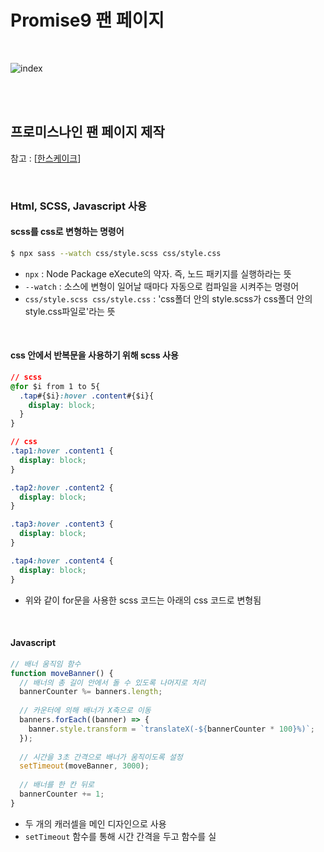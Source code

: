 # Promise9 팬 페이지

<br>

![index](README.assets/index.gif)

<br>

<br>

## 프로미스나인 팬 페이지 제작

참고 : [[한스케이크](http://hanscake.co.kr/)]

<br>

### Html, SCSS, Javascript 사용

#### scss를 css로 변형하는 명령어

```bash
$ npx sass --watch css/style.scss css/style.css
```

- `npx` : Node Package eXecute의 약자. 즉, 노드 패키지를 실행하라는 뜻
- `--watch` : 소스에 변형이 일어날 때마다 자동으로 컴파일을 시켜주는 명령어
- `css/style.scss css/style.css` : 'css폴더 안의 style.scss가 css폴더 안의 style.css파일로'라는 뜻

<br>

#### css 안에서 반복문을 사용하기 위해 scss 사용

```css
// scss
@for $i from 1 to 5{
  .tap#{$i}:hover .content#{$i}{
    display: block;
  }
}

// css
.tap1:hover .content1 {
  display: block;
}

.tap2:hover .content2 {
  display: block;
}

.tap3:hover .content3 {
  display: block;
}

.tap4:hover .content4 {
  display: block;
}
```

- 위와 같이 for문을 사용한 scss 코드는 아래의 css 코드로 변형됨

<br>

#### Javascript

```js
// 배너 움직임 함수
function moveBanner() {
  // 배너의 총 길이 안에서 돌 수 있도록 나머지로 처리
  bannerCounter %= banners.length;
  
  // 카운터에 의해 배너가 X축으로 이동
  banners.forEach((banner) => {
    banner.style.transform = `translateX(-${bannerCounter * 100}%)`;
  });
  
  // 시간을 3초 간격으로 배너가 움직이도록 설정
  setTimeout(moveBanner, 3000);
  
  // 배너를 한 칸 뒤로
  bannerCounter += 1;
}
```

- 두 개의 캐러셀을 메인 디자인으로 사용
- `setTimeout` 함수를 통해 시간 간격을 두고 함수를 실